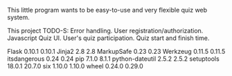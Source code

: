 This little program wants to be easy-to-use and very flexible quiz web system.

This project TODO-S:
Error handling.
User registration/authorization.
Javascript Quiz UI.
User's quiz participation.
Quiz start and finish time.


Flask	0.10.1	0.10.1
Jinja2	2.8	2.8
MarkupSafe	0.23	0.23
Werkzeug	0.11.5	0.11.5
itsdangerous	0.24	0.24
pip	7.1.0	8.1.1
python-dateutil	2.5.2	2.5.2
setuptools	18.0.1	20.7.0
six	1.10.0	1.10.0
wheel	0.24.0	0.29.0
